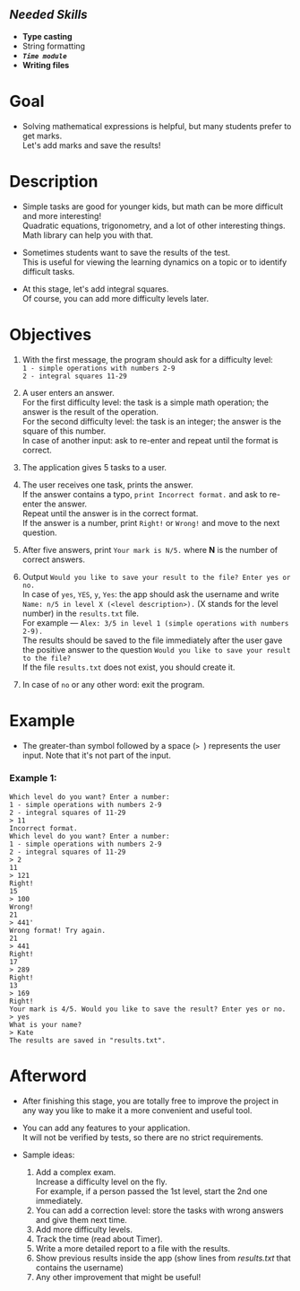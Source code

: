 ## ***Needed Skills***
- **Type casting**
- String formatting
- ***`Time module`***
- **Writing files**

# Goal
- Solving mathematical expressions is helpful, but many students prefer to get marks.<br>
Let's add marks and save the results!

# Description
- Simple tasks are good for younger kids, but math can be more difficult and more interesting!<br>
Quadratic equations, trigonometry, and a lot of other interesting things.<br>
Math library can help you with that.

- Sometimes students want to save the results of the test.<br>
This is useful for viewing the learning dynamics on a topic or to identify difficult tasks.

- At this stage, let's add integral squares.<br>
Of course, you can add more difficulty levels later.

# Objectives  
1. With the first message, the program should ask for a difficulty level:<br>
    `1 - simple operations with numbers 2-9`<br>
    `2 - integral squares 11-29`

2. A user enters an answer.<br>
For the first difficulty level: the task is a simple math operation; the answer is the result of the operation.<br>
For the second difficulty level: the task is an integer; the answer is the square of this number.<br>
In case of another input: ask to re-enter and repeat until the format is correct.

3. The application gives 5 tasks to a user.

4. The user receives one task, prints the answer.<br>
If the answer contains a typo, `print Incorrect format.` and ask to re-enter the answer.<br>
Repeat until the answer is in the correct format.<br>
If the answer is a number, print `Right!` or `Wrong!` and move to the next question.

5. After five answers, print `Your mark is N/5.` where **N** is the number of correct answers.

6. Output `Would you like to save your result to the file? Enter yes or no.`<br>
In case of `yes`, `YES`, `y`, `Yes`: the app should ask the username and write `Name: n/5 in level X (<level description>).` (X stands for the level number) in the `results.txt` file.<br>
For example — `Alex: 3/5 in level 1 (simple operations with numbers 2-9).`<br>
The results should be saved to the file immediately after the user gave the positive answer to the question `Would you like to save your result to the file?`<br>
If the file `results.txt` does not exist, you should create it.

7. In case of `no` or any other word: exit the program.

# Example
- The greater-than symbol followed by a space (`> `) represents the user input. Note that it's not part of the input.

### **Example 1**:
```
Which level do you want? Enter a number:
1 - simple operations with numbers 2-9
2 - integral squares of 11-29
> 11
Incorrect format.
Which level do you want? Enter a number:
1 - simple operations with numbers 2-9
2 - integral squares of 11-29
> 2
11
> 121
Right!
15
> 100
Wrong!
21
> 441'
Wrong format! Try again.
21
> 441
Right!
17
> 289
Right!
13
> 169
Right!
Your mark is 4/5. Would you like to save the result? Enter yes or no.
> yes
What is your name?
> Kate
The results are saved in "results.txt".
```

# Afterword
- After finishing this stage, you are totally free to improve the project in any way you like to make it a more convenient and useful tool.<br>

- You can add any features to your application.<br>
It will not be verified by tests, so there are no strict requirements.

- Sample ideas:
    1. Add a complex exam.<br>
    Increase a difficulty level on the fly.<br>
    For example, if a person passed the 1st level, start the 2nd one immediately.
    2. You can add a correction level: store the tasks with wrong answers and give them next time.
    3. Add more difficulty levels.
    4. Track the time (read about Timer).
    5. Write a more detailed report to a file with the results.
    6. Show previous results inside the app (show lines from _results.txt_ that contains the username)
    7. Any other improvement that might be useful!